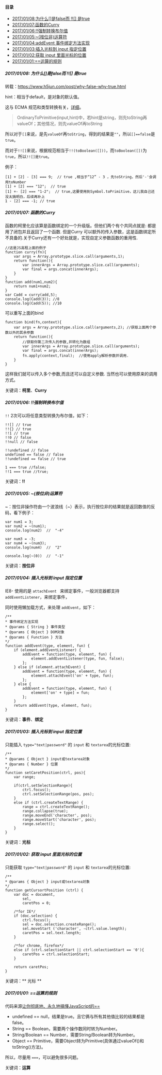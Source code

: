 #### 目录

* <a href="#0108">2017/01/08:为什么[]是false而 !![] 是true</a>
* <a href="#0107">2017/01/07:函数的Curry</a>
* <a href="#0106">2017/01/06:!!强制转换布尔值</a>
* <a href="#0105">2017/01/05:~(按位非)运算符</a>
* <a href="#0104">2017/01/04:addEvent 事件绑定方法实现</a>
* <a href="#0103">2017/01/03:插入光标到 input 指定位置</a>
* <a href="#0102">2017/01/02:获取 input 里面光标的位置</a>
* <a href="#0101">2017/01/01:==运算的规则</a>

##### <a id="0108">2017/01/08: 为什么[]是false而 !![] 是true</a>

转载：https://www.h5jun.com/post/why-false-why-true.html

hint：相当于default，是对象的默认值。

这与 ECMA 规范和类型转换有关，[详细](http://www.ecma-international.org)。

 > OrdinaryToPrimitive(input,hint)中，若hint是string，则先toString再valueOf；其他情况，则先valueOf再toString

所以对于``[]``来说，是先``valueOf``再``toString``，得到的结果是``""``，所以``[]==false``是``true``。

而对于``!![]``来说，根据规范相当于``!!(toBoolean([]))``，而``toBoolean([])``为``true``，所以``!![]是true``。

例子：

	[1] + [2] - [3] === 9;  // true ,相当于“12” - 3 ，先toString，然后'-'会调用toNumber
	[1] + [2] === "12";  // true
	[1] +- [2] === "1-2";  // true,这要使用到Symbol.toPrimitive，这儿我自己还没太搞明白，后续再补上
	1 - [2] === -1; // true

##### <a id="0107">2017/01/07: 函数的Curry</a>

函数的柯里化应该算是函数绑定的一个升级版。但他们两个有个共同点就是: 都是用了闭包并且返回了一个函数. 但是Curry 可以额外的传入参数，这是函数绑定所不具备的.关于Curry还有一个好处就是，实现自定义参数函数的重用性.

	//这是JS高程上面的例子
	function curry(fn){
		var args = Array.prototype.slice.call(arguments,1);
		return function(){
			var innerArgs = Array.prototype.slice.call(arguments);  
			var final = args.concat(innerArgs);
		}
	}
	function add(num1,num2){
		return num1+num2;
	}
	var Cadd = curry(add,5);
	console.log(Cadd(3)); //8
	console.log(Cadd(5)); //10

可以重写上面的bind

	function bind(fn,context){
		var args = Array.prototype.slice.call(arguments,2); //获取上面两个参数以外的其余参数
		return function(){
			//获取你第二次传入的参数,并转化为数组
			var innerArgs = Array.prototype.slice.call(arguments);  
			var final = args.concat(innerArgs);
			fn.apply(context,final);  //使用apply解析参数并调用.
		}
	}

这样我们就可以传入多个参数,而且还可以自定义参数. 当然也可以使用原来的调用方式。

关键词：**柯里**、**Curry**

##### <a id="0106">2017/01/06: !!强制转换布尔值</a>

``!!`` 2次可以将任意类型转换为布尔值，如下：

	!![] // true
	!!{} // true
	!!1 // true
	!!0 // false
	!!null // false

	!!undefined // false
	undefined == false // false
	!!undefined == false // true

	1 === true //false;
	!!1 === true //true;

关键词：**!!**

##### <a id="0105">2017/01/05: ~(按位非)运算符</a>

~：按位非操作符由一个波浪线（~）表示，执行按位非的结果就是返回数值的反码，看下例子：

	var num1 = 3;
	var num2 = ~(num1);
	console.log(num2)  //  "-4"

	var num3 = -3;  
	var num4 = ~(num3);
	console.log(num4)  //  "2"

	console.log(~(0))  //  "-1"

关键词：**按位非**

##### <a id="0104">2017/01/04: 插入光标到 input 指定位置</a>

IE8- 使用的是 ``attachEvent `` 来绑定事件，一般浏览器都支持 ``addEventListener``，来绑定事件，

同时使用懒加载方式，来处理 ``addEvent``，如下：

	/**
	* 事件绑定方法实现
	* @params { String } 事件类型
	* @params { Object } DOM对象
	* @params { Function } 方法
	*/
	function addEvent(type, element, fun) {
		if (element.addEventListener) {
			addEvent = function(type, element, fun) {
				element.addEventListener(type, fun, false);
			};
		} else if (element.attachEvent) {
			addEvent = function(type, element, fun) {
				element.attachEvent('on' + type, fun);
			};
		} else {
			addEvent = function(type, element, fun) {
				element['on' + type] = fun;
			};
		}
		return addEvent(type, element, fun);
	}


关键词：**事件**、**绑定**

##### <a id="0103">2017/01/03: 插入光标到 input 指定位置</a>

只能插入 ``type="text|password"`` 的 ``input`` 和 ``textarea``的光标位置:

	/**
	* @params { Object } input或textarea对象
	* @params { Number } 位置
	*/
	function setCaretPosition(ctrl, pos){
		var range;

		if(ctrl.setSelectionRange){
			ctrl.focus();
			ctrl.setSelectionRange(pos, pos);
		}
		else if (ctrl.createTextRange) {
			range = ctrl.createTextRange();
			range.collapse(true);
			range.moveEnd('character', pos);
			range.moveStart('character', pos);
			range.select();
		}
	}

关键词：**光标**

##### <a id="0102">2017/01/02: 获取 input 里面光标的位置</a>

只能获取 ``type="text|password"`` 的 ``input`` 和 ``textarea``的光标位置:

	/**
	* @params { Object } input或textarea对象
	*/
	function getCursortPosition (ctrl) {
		var doc = document,
			sel,
			caretPos = 0;

		/*for IE*/
		if (doc.selection) {
			ctrl.focus();
			sel = doc.selection.createRange();
			sel.moveStart ('character', -ctrl.value.length);
			caretPos = sel.text.length;
		}

		/*for chrome, firefox*/
		else if (ctrl.selectionStart || ctrl.selectionStart == '0'){
			caretPos = ctrl.selectionStart;
		}

		return caretPos;
	}

关键词：** 光标 **

##### <a id="0101">2017/01/01: ==运算的规则</a>

代码来源[让你彻底地、永久地搞懂JavaScript的==](http://www.w3cplus.com/javascript/javascript-equality-operator.html)

- undefined == null，结果是true。且它俩与所有其他值比较的结果都是false。
- String == Boolean，需要两个操作数同时转为Number。
- String/Boolean == Number，需要String/Boolean转为Number。
- Object == Primitive，需要Object转为Primitive(具体通过valueOf()和toString()方法)。

所以，尽量用 ``===``，可以避免很多问题。

关键词：**运算**
